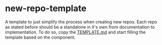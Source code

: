 # new-repo-template
A template to just simplify the process when creating new repos. Each repo as stated before should be a standalone in it's own from documentation to implementation. To do so, copy the [TEMPLATE.md](TEMPLATE.md) and start filling the template based on the component.
